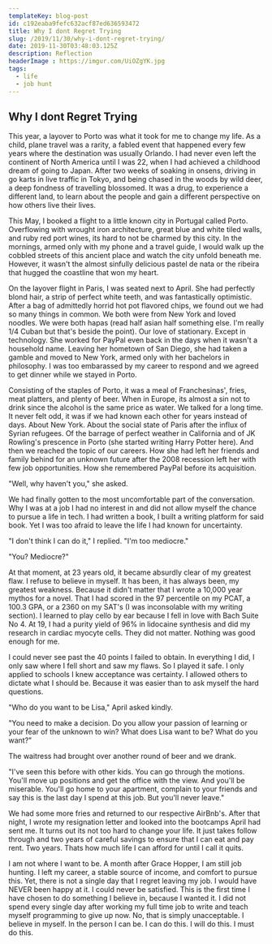 ```yaml
---
templateKey: blog-post
id: c192eaba9fefc632acf87ed636593472
title: Why I dont Regret Trying
slug: /2019/11/30/why-i-dont-regret-trying/
date: 2019-11-30T03:48:03.125Z
description: Reflection
headerImage : https://imgur.com/UiOZgYK.jpg
tags:
  - life
  - job hunt
---
```


## Why I dont Regret Trying

This year, a layover to Porto was what it took for me to change my life. As a child, plane travel was a rarity, a fabled event that happened every few years where the
destination was usually Orlando. I had never even left the continent of North America until I was 22, when I had achieved a childhood dream of going to Japan. After two weeks of soaking in onsens, driving in go karts in live traffic in Tokyo, and being chased in the woods by wild deer, a deep fondness of travelling blossomed. It was a drug, to experience a different land, to learn about the people and gain a different perspective on how others live their lives.

This May, I booked a flight to a little known city in Portugal called Porto. Overflowing with wrought iron architecture, great blue and white tiled walls, and ruby red port wines, its hard to not be charmed by this city. In the mornings, armed only with my phone and a travel guide, I would walk up the cobbled streets of this ancient place and watch the city unfold beneath me. However, it wasn't the almost sinfully delicious pastel de nata or the ribeira that hugged the coastline that won my heart.

On the layover flight in Paris, I was seated next to April. She had perfectly blond hair, a strip of perfect white teeth, and was fantastically optimistic. After a bag of admittedly horrid hot pot flavored chips, we found out we had so many things in common. We both were from New York and loved noodles. We were both hapas (read half asian half something else. I'm really 1/4 Cuban but that's beside the point). Our love of stationary. Except in technology. She worked for PayPal even back in the days when it wasn't a household name. Leaving her hometown of San Diego, she had taken a gamble and moved to New York, armed only with her bachelors in philosophy.  I was too embarassed by my career to respond and we agreed to get dinner while we stayed in Porto.

Consisting of the staples of Porto, it was a meal of Franchesinas', fries, meat platters, and plenty of beer. When in Europe, its almost a sin not to drink since the alcohol is the same price as water. We talked for a long time. It never felt odd, it was if we had known each other for years instead of days. About New York. About the social state of Paris after the influx of Syrian refugees. Of the barrage of perfect weather in California and of JK Rowling's prescence in Porto (she started writing Harry Potter here). And then we reached the topic of our careers. How she had left her friends and family behind for an unknown future after the 2008 recession left her with few job opportunities. How she remembered PayPal before its acquisition.

"Well, why haven't you," she asked.

We had finally gotten to the most uncomfortable part of the conversation. Why I was at a job I had no interest in and did not allow myself the chance to pursue a life in tech. I had written a book, I built a writing platform for said book. Yet I was too afraid to leave the life I had known for uncertainty.

"I don't think I can do it," I replied. "I'm too mediocre."

"You? Mediocre?"

At that moment, at 23 years old, it became absurdly clear of my greatest flaw. I refuse to believe in myself. It has been, it has always been, my greatest weakness. Because it didn't matter that I wrote a 10,000 year mythos for a novel. That I had scored in the 97 percentile on my PCAT, a 100.3 GPA, or a 2360 on my SAT's (I was inconsolable with my writing section). I learned to play cello by ear because I fell in love with Bach Suite No 4. At 19, I had a purity yield of 96% in lidocaine synthesis and did my research in cardiac myocyte cells. They did not matter. Nothing was good enough for me.

I could never see past the 40 points I failed to obtain. In everything I did, I only saw where I fell short and saw my flaws. So I played it safe. I only applied to schools I knew acceptance was certainty. I allowed others to dictate what I should be. Because it was easier than to ask myself the hard questions.


"Who do you want to be Lisa," April asked kindly.

"You need to make a decision. Do you allow your passion of learning or your fear of the unknown to win? What does Lisa want to be? What do you want?"

The waitress had brought over another round of beer and we drank.

"I've seen this before with other kids. You can go through the motions. You'll move up positions and get the office with the view. And you'll be miserable. You'll go home to your apartment, complain to your friends and say this is the last day I spend at this job. But you'll never leave."

We had some more fries and returned to our respective AirBnb's. After that night, I wrote my resignation letter and looked into the bootcamps April had sent me. It turns out its not too hard to change your life. It just takes follow through and two years of careful savings to ensure that I can eat and pay rent. Two years. Thats how much life I can afford for until I call it quits.

I am not where I want to be. A month after Grace Hopper, I am still job hunting. I left my career, a stable source of income, and comfort to pursue this. Yet, there is not a single day that I regret leaving my job. I would have NEVER been happy at it. I could never be satisfied. This is the first time I have chosen to do something I believe in, because I wanted it. I did not spend every single day after working my full time job to write and teach myself programming to give up now. No, that is simply unacceptable. I believe in myself. In the person I can be. I can do this. I will do this. I must do this.

